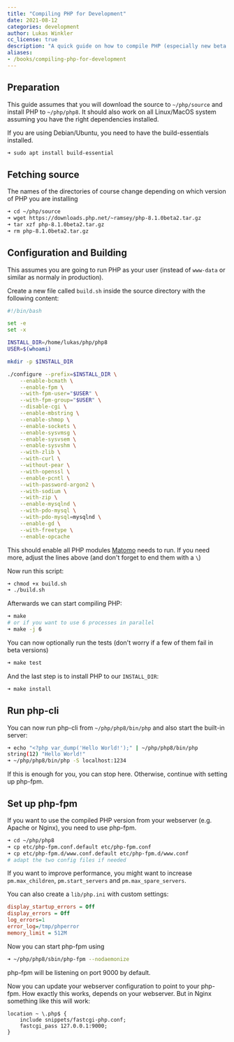 ```yaml
---
title: "Compiling PHP for Development"
date: 2021-08-12
categories: development
author: Lukas Winkler
cc_license: true
description: "A quick guide on how to compile PHP (especially new beta versions before packaging) to be able to test software with it"
aliases:
- /books/compiling-php-for-development
---
```


<!--more-->


## Preparation

This guide assumes that you will download the source to `~/php/source` and install PHP to `~/php/php8`. It should also work on all Linux/MacOS system assuming you have the right dependencies installed.

If you are using Debian/Ubuntu, you need to have the build-essentials installed.

```bash
➜ sudo apt install build-essential
```

## Fetching source

The names of the directories of course change depending on which version of PHP you are installing

```bash
➜ cd ~/php/source
➜ wget https://downloads.php.net/~ramsey/php-8.1.0beta2.tar.gz
➜ tar xzf php-8.1.0beta2.tar.gz
➜ rm php-8.1.0beta2.tar.gz
```

## Configuration and Building

This assumes you are going to run PHP as your user (instead of `www-data` or similar as normaly in production).

Create a new file called `build.sh` inside the source directory with the following content:

```bash
#!/bin/bash

set -e
set -x

INSTALL_DIR=/home/lukas/php/php8
USER=$(whoami)

mkdir -p $INSTALL_DIR

./configure --prefix=$INSTALL_DIR \
    --enable-bcmath \
    --enable-fpm \
    --with-fpm-user="$USER" \
    --with-fpm-group="$USER" \
    --disable-cgi \
    --enable-mbstring \
    --enable-shmop \
    --enable-sockets \
    --enable-sysvmsg \
    --enable-sysvsem \
    --enable-sysvshm \
    --with-zlib \
    --with-curl \
    --without-pear \
    --with-openssl \
    --enable-pcntl \
    --with-password-argon2 \
    --with-sodium \
    --with-zip \
    --enable-mysqlnd \
    --with-pdo-mysql \
    --with-pdo-mysql=mysqlnd \
    --enable-gd \
    --with-freetype \
    --enable-opcache
```

This should enable all PHP modules [Matomo](https://matomo.org/) needs to run. If you need more, adjust the lines above (and don't forget to end them with a `\`)

Now run this script:
```bash
➜ chmod +x build.sh
➜ ./build.sh
```

Afterwards we can start compiling PHP:
```bash
➜ make
# or if you want to use 6 processes in parallel 
➜ make -j 6
```

You can now optionally run the tests (don't worry if a few of them fail in beta versions)

```bash
➜ make test
```

And the last step is to install PHP to our `INSTALL_DIR`:
```bash
➜ make install
```

## Run php-cli

You can now run php-cli from `~/php/php8/bin/php` and also start the built-in server:

```bash
➜ echo "<?php var_dump('Hello World!');" | ~/php/php8/bin/php 
string(12) "Hello World!"
➜ ~/php/php8/bin/php -S localhost:1234
```

If this is enough for you, you can stop here.
Otherwise, continue with setting up php-fpm.

## Set up php-fpm

If you want to use the compiled PHP version from your webserver (e.g. Apache or Nginx), you need to use php-fpm.

```bash
➜ cd ~/php/php8
➜ cp etc/php-fpm.conf.default etc/php-fpm.conf
➜ cp etc/php-fpm.d/www.conf.default etc/php-fpm.d/www.conf
# adapt the two config files if needed
```
If you want to improve performance, you might want to increase `pm.max_children`, `pm.start_servers` and `pm.max_spare_servers`.

You can also create a `lib/php.ini` with custom settings:

```ini
display_startup_errors = Off
display_errors = Off
log_errors=1
error_log=/tmp/phperror
memory_limit = 512M
```

Now you can start php-fpm using
```bash
➜ ~/php/php8/sbin/php-fpm --nodaemonize
```

php-fpm will be listening on port 9000 by default.

Now you can update your webserver configuration to point to your php-fpm.
How exactly this works, depends on your webserver. But in Nginx something like this will work:

```nginx
location ~ \.php$ {
    include snippets/fastcgi-php.conf;
    fastcgi_pass 127.0.0.1:9000;
}
```
